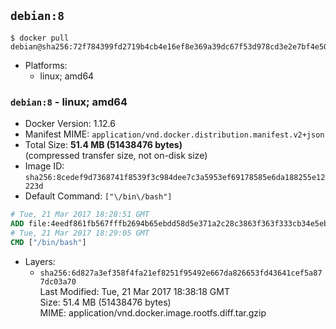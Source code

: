 ## `debian:8`

```console
$ docker pull debian@sha256:72f784399fd2719b4cb4e16ef8e369a39dc67f53d978cd3e2e7bf4e502c7b793
```

-	Platforms:
	-	linux; amd64

### `debian:8` - linux; amd64

-	Docker Version: 1.12.6
-	Manifest MIME: `application/vnd.docker.distribution.manifest.v2+json`
-	Total Size: **51.4 MB (51438476 bytes)**  
	(compressed transfer size, not on-disk size)
-	Image ID: `sha256:8cedef9d7368741f8539f3c984dee7c3a5953ef69178585e6da188255e12223d`
-	Default Command: `["\/bin\/bash"]`

```dockerfile
# Tue, 21 Mar 2017 18:28:51 GMT
ADD file:4eedf861fb567fffb2694b65ebdd58d5e371a2c28c3863f363f333cb34e5eb7b in / 
# Tue, 21 Mar 2017 18:29:05 GMT
CMD ["/bin/bash"]
```

-	Layers:
	-	`sha256:6d827a3ef358f4fa21ef8251f95492e667da826653fd43641cef5a877dc03a70`  
		Last Modified: Tue, 21 Mar 2017 18:38:18 GMT  
		Size: 51.4 MB (51438476 bytes)  
		MIME: application/vnd.docker.image.rootfs.diff.tar.gzip
